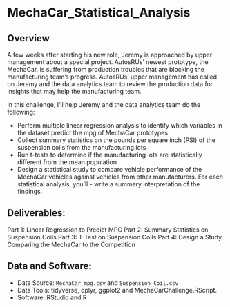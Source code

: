 # MechaCar_Statistical_Analysis

## Overview

A few weeks after starting his new role, Jeremy is approached by upper management about a special project. AutosRUs’ newest prototype, the MechaCar, is suffering from production troubles that are blocking the manufacturing team’s progress. AutosRUs’ upper management has called on Jeremy and the data analytics team to review the production data for insights that may help the manufacturing team.

In this challenge, I’ll help Jeremy and the data analytics team do the following:

- Perform multiple linear regression analysis to identify which variables in the dataset predict the mpg of MechaCar prototypes
- Collect summary statistics on the pounds per square inch (PSI) of the suspension coils from the manufacturing lots
- Run t-tests to determine if the manufacturing lots are statistically different from the mean population
- Design a statistical study to compare vehicle performance of the MechaCar vehicles against vehicles from other manufacturers. For each statistical analysis, you’ll - write a summary interpretation of the findings.

## Deliverables:

Part 1: Linear Regression to Predict MPG
Part 2: Summary Statistics on Suspension Coils
Part 3: T-Test on Suspension Coils
Part 4: Design a Study Comparing the MechaCar to the Competition

## Data and Software:

- Data Source: `MechaCar_mpg.csv` and `Suspension_Coil.csv`
- Data Tools: tidyverse, dplyr, ggplot2 and MechaCarChallenge.RScript.
- Software: RStudio and R

